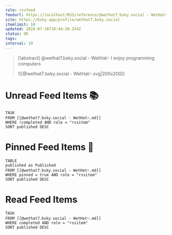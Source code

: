 ```yaml
---
role: rssfeed
feedurl: https://localhost/RSS/reference/@wethat7․bsky․social - WetHat💦/assets/feed.xml
site: https://bsky.app/profile/wethat7.bsky.social
itemlimit: 10
updated: 2024-07-16T10:44:20.254Z
status: OK
tags: 
interval: 19
---
```

> [!abstract] @wethat7.bsky.social - WetHat💦
> I enjoy programming computers
>
> ![[@wethat7․bsky․social - WetHat💦.svg|200x200]]
# Unread Feed Items 📚
~~~dataview
TASK
FROM [[@wethat7․bsky․social - WetHat💦.md]]
WHERE !completed AND role = "rssitem"
SORT published DESC
~~~

# Pinned Feed Items 📌
~~~dataview
TABLE
published as Published
FROM [[@wethat7․bsky․social - WetHat💦.md]]
WHERE pinned = true AND role = "rssitem"
SORT published DESC
~~~

# Read Feed Items
~~~dataview
TASK
FROM [[@wethat7․bsky․social - WetHat💦.md]]
WHERE completed AND role = "rssitem"
SORT published DESC
~~~